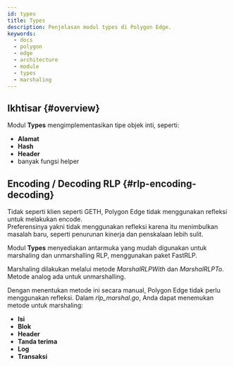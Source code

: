 ```yaml
---
id: types
title: Types
description: Penjelasan modul types di Polygon Edge.
keywords:
  - docs
  - polygon
  - edge
  - architecture
  - module
  - types
  - marshaling
---
```


## Ikhtisar {#overview}

Modul **Types** mengimplementasikan tipe objek inti, seperti:

* **Alamat**
* **Hash**
* **Header**
* banyak fungsi helper

## Encoding / Decoding RLP {#rlp-encoding-decoding}

Tidak seperti klien seperti GETH, Polygon Edge tidak menggunakan refleksi untuk melakukan encode.<br />
Preferensinya yakni tidak menggunakan refleksi karena itu menimbulkan masalah baru, seperti penurunan
kinerja dan penskalaan lebih sulit.

Modul **Types** menyediakan antarmuka yang mudah digunakan untuk marshaling dan unmarshalling RLP, menggunakan paket FastRLP.

Marshaling dilakukan melalui metode *MarshalRLPWith* dan *MarshalRLPTo*. Metode analog ada untuk
unmarshalling.

Dengan menentukan metode ini secara manual, Polygon Edge tidak perlu menggunakan refleksi. Dalam *rlp_marshal.go*, Anda dapat menemukan
metode untuk marshaling:

* **Isi**
* **Blok**
* **Header**
* **Tanda terima**
* **Log**
* **Transaksi**
